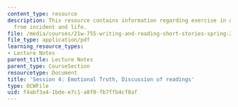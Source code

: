 ```yaml
---
content_type: resource
description: This resource contains information regarding exercise in developing story
  from incident and life.
file: /media/courses/21w-755-writing-and-reading-short-stories-spring-2012/f4abf3a41bdee7c1a8f0fb7ffb4cf8af_MIT21W_755S12_ses4.pdf
file_type: application/pdf
learning_resource_types:
- Lecture Notes
parent_title: Lecture Notes
parent_type: CourseSection
resourcetype: Document
title: 'Session 4: Emotional Truth, Discussion of readings'
type: OCWFile
uid: f4abf3a4-1bde-e7c1-a8f0-fb7ffb4cf8af
---
```


